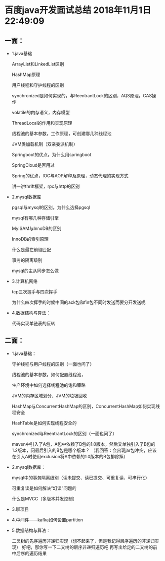 # 百度java开发面试总结  2018年11月1日22:49:09
## 一面：
- 1.java基础

  ArrayList和LinkedList区别
  
  HashMap原理
  
  用户线程和守护线程的区别
  
  synchronized是如何实现的，与ReentrantLock的区别，AQS原理，CAS操作
  
  volatile的内存语义，内存模型
  
  ThreadLocal的作用和实现原理
  
  线程池的基本参数，工作原理，可创建哪几种线程池
  
  JVM类加载机制（双亲委派机制）
  
  Springboot的优点，为什么用springboot
  
  SpringCloud是否用过
  
  Spring的优点，IOC与AOP解释及原理，动态代理的实现方式
  
  讲一讲thrift框架，rpc与http的区别
  
- 2.mysql数据库
  
  pgsql与mysql的区别，为什么选择pgsql
  
  mysql有哪几种存储引擎
  
  MyISAM与InnoDB的区别
  
  InnoDB的索引原理
  
  什么是最左前缀匹配
  
  事务的隔离级别
  
  mysql的主从同步怎么做
  
- 3.计算机网络
  
  tcp三次握手与四次挥手
  
  为什么四次挥手的时候中间的ack包和fin包不同时发送而要分开发送呢
- 4.数据结构与算法：

  代码实现单链表的反转
  
## 二面：
- 1.java基础：

  守护线程与用户线程的区别（一面也问了）
  
  线程池的基本参数，如何配置线程池，
  
  生产环境中如何选择线程池的饱和策略
  
  JVM的内存区域划分、JVM的垃圾回收
  
  HashMap与ConcurrentHashMap的区别，ConcurrentHashMap如何实现线程安全
  
  HashTable是如何实现线程安全的
  
  synchronized与ReentrantLock的区别（一面也问了）
  
  maven中引入了A包，A包中依赖了B包的1.0版本，然后又单独引入了B包的1.2版本，问最后引入的B包是哪个版本？
  （我回答：会出现jar包冲突，应该在引入A时使用exclusion将A中依赖的1.0版本的B包排除掉）

- 2.mysql数据库：
  
  mysql中的事务隔离级别（读未提交、读已提交、可重复读、可串行化）
  
  可重复读是如何解决“幻读”问题的
  
  什么是MVCC（多版本并发控制）

- 3.聊项目

- 4.中间件——kafka如何设置partition

- 5.数据结构与算法：
  
  二叉树的先序遍历非递归实现（想不起来了，但是我记得层序遍历的非递归实现）
  好吧，那你写一下二叉树的层序非递归遍历吧
  再写出给定的二叉树的前中后序的遍历结果
  
  
  
  
  
  
